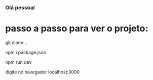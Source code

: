 ### Olá pessoal

# passo a passo para ver o projeto:
git clone...

npm i package.json

npm run dev

digite no navegador localhost:3000
